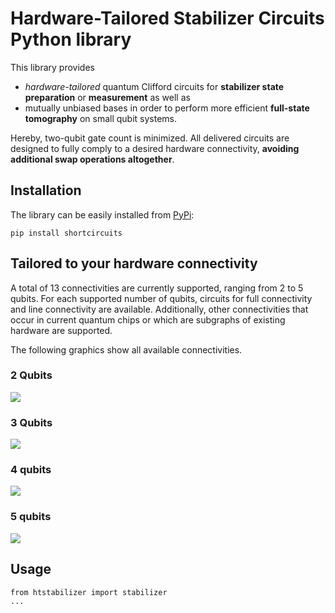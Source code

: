 # Hardware-Tailored Stabilizer Circuits Python library

This library provides 
- *hardware-tailored* quantum Clifford circuits for **stabilizer state preparation** or **measurement** as well as 
- mutually unbiased bases in order to perform more efficient **full-state tomography** on small qubit systems. 

Hereby, two-qubit gate count is minimized. All delivered circuits are designed to fully comply to a desired hardware connectivity, **avoiding additional swap operations altogether**. 


## Installation

The library can be easily installed from [PyPi][pypi-page]:
```
pip install shortcircuits
```

## Tailored to your hardware connectivity

A total of 13 connectivities are currently supported, ranging from 2 to 5 qubits. For each supported number of qubits, circuits for full connectivity and line connectivity are available. Additionally, other connectivities that occur in current quantum chips or which are subgraphs of existing hardware are supported. 

The following graphics show all available connectivities. 

### 2 Qubits

![][2-qubit-con]


### 3 Qubits
![][3-qubit-con]

### 4 qubits
![][4-qubit-con]


### 5 qubits
![][5-qubit-con]

## Usage

```
from htstabilizer import stabilizer
...
```


[pypi-page]: https://pypi.org/project/shortcircuits/
[2-qubit-con]: docs/images/2-qubit%20connectivities.png
[3-qubit-con]: docs/images/3-qubit%20connectivities.png
[4-qubit-con]: docs/images/4-qubit%20connectivities.png
[5-qubit-con]: docs/images/5-qubit%20connectivities.png
